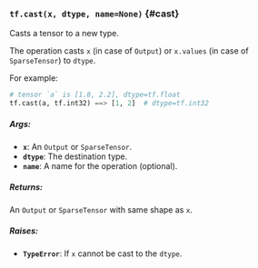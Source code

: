 ### `tf.cast(x, dtype, name=None)` {#cast}

Casts a tensor to a new type.

The operation casts `x` (in case of `Output`) or `x.values`
(in case of `SparseTensor`) to `dtype`.

For example:

```python
# tensor `a` is [1.8, 2.2], dtype=tf.float
tf.cast(a, tf.int32) ==> [1, 2]  # dtype=tf.int32
```

##### Args:


*  <b>`x`</b>: An `Output` or `SparseTensor`.
*  <b>`dtype`</b>: The destination type.
*  <b>`name`</b>: A name for the operation (optional).

##### Returns:

  An `Output` or `SparseTensor` with same shape as `x`.

##### Raises:


*  <b>`TypeError`</b>: If `x` cannot be cast to the `dtype`.

